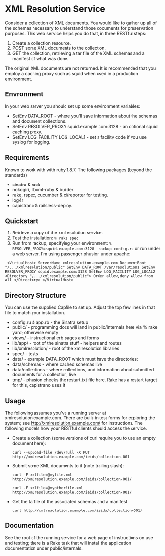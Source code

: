 XML Resolution Service
======================
Consider a collection of XML documents.  You would like to gather up
all of the schemas necessary to understand those documents for
preservation purposes.  This web service helps you do that, in three
RESTful steps:

  1. Create a collection resource.
  2. POST some XML documents to the collection.
  3. GET the collection, retrieving a tar file of the XML schemas and a manifest of what was done.

The original XML documents are not returned.  It is recommended that
you employ a caching proxy such as squid when used in a production
environment.


Envronment
----------

In your web server you should set up some environment variables:

  * SetEnv DATA_ROOT - where you'll save information about the schemas and document collections.
  * SetEnv RESOLVER_PROXY squid.example.com:3128 - an optional squid caching proxy.
  * SetEnv LOG_FACILITY LOG_LOCAL1 - set a facility code if you use syslog for logging.

Requirements
------------
Known to work with with ruby 1.8.7. The following packages (beyond the
standards)

  * sinatra & rack
  * nokogiri, libxml-ruby & builder
  * rake, rspec, cucumber & ci/reporter for testing.
  * log4r
  * capistrano & railsless-deploy.

Quickstart
----------

  1. Retrieve a copy of the xmlresolution service.
  2. Test the installation:
	`% rake spec`
  3. Run from rackup, specifying your environment:
	`% RESOLVER_PROXY=squid.example.com:3128  rackup config.ru`
     or run under a web server.  I'm using passenger phusion under apache:

`
	<VirtualHost>
	  ServerName xmlresolution.example.com
	  DocumentRoot "/.../xmlresolution/public"
	  SetEnv DATA_ROOT /var/resolutions
	  SetEnv RESOLVER_PROXY squid.example.com:3128
	  SetEnv LOG_FACILITY LOG_LOCAL2
	  <Directory "/.../xmlresolution/public">
	    Order allow,deny
	    Allow from all
	  </Directory>
	</VirtualHost>`


Directory Structure
-------------------
You can use the supplied Capfile to set up. Adjust
the top few lines in that file to match your installation.

 * config.ru & app.rb - the Sinatra setup
 * public/            - programming docs will land in public/internals here via % rake yard; otherwise empty
 * views/             - instructional erb pages and forms
 * lib/app/           - root of the sinatra stuff - helpers and routes
 * lib/xmlresolution/ - root of the xmlresolution libraries
 * spec/              - tests
 * data/              - example DATA_ROOT which must have the directories:
 * data/schemas       - where cached schemas live
 * data/collections   - where collections, and information about submitted documents for a collection, live
 * tmp/               - phusion checks the restart.txt file here.  Rake has a restart target for this, capistrano uses it

Usage
-----
The following assumes you've a running server at xmlresolution.example.com.
There are built-in test forms for exploring the system; see http://xmlresolution.example.com/ for
instructions.  The following models how your RESTful clients should access the service.

 * Create a collection (some versions of curl require you to use an empty document here):

	 `curl --upload-file /dev/null -X PUT http://xmlresolution.example.com/ieids/collection-001`

 * Submit some XML documents to it (note trailing slash):

	`curl -F xmlfile=@myfile.xml http://xmlresolution.example.com/ieids/collection-001/`

	`curl -F xmlfile=@myotherfile.xml http://xmlresolution.example.com/ieids/collection-001/`

 * Get the tarfile of the associated schemas and a manifest

	`curl http://xmlresolution.example.com/ieids/collection-001/`

Documentation
-------------
See the root of the running service for a web page of instructions on
use and testing; there is a Rake task that will install the
application documentation under public/internals.
